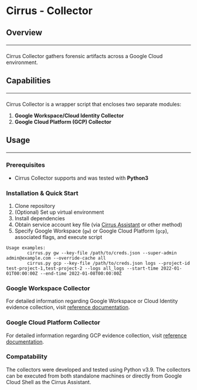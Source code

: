 # Cirrus - Collector

## Overview<hr>

Cirrus Collector gathers forensic artifacts across a Google Cloud environment.

## Capabilities<hr>

Cirrus Collector is a wrapper script that encloses two separate modules:

1. **Google Workspace/Cloud Identity Collector**
2. **Google Cloud Platform (GCP) Collector**

## Usage<hr>

### Prerequisites

- Cirrus Collector supports and was tested with **Python3**

### Installation & Quick Start

1. Clone repository
2. (Optional) Set up virtual environment
3. Install dependencies
4. Obtain service account key file (via [Cirrus Assistant](../Assistant/README.md) or other method)
5. Specify Google Workspace (`gw`) or Google Cloud Platform (`gcp`), associated flags, and execute script

```
Usage examples:
        cirrus.py gw --key-file /path/to/creds.json --super-admin admin@example.com --override-cache all
        cirrus.py gcp --key-file /path/to/creds.json logs --project-id test-project-1,test-project-2 --logs all_logs --start-time 2022-01-01T00:00:00Z --end-time 2022-01-08T00:00:00Z
```

### Google Workspace Collector

For detailed information regarding Google Workspace or Cloud Identity evidence collection,
visit [reference documentation](./Collectors/collectors/gw/README.md).

### Google Cloud Platform Collector

For detailed information regarding GCP evidence collection,
visit [reference documentation](./Collectors/collectors/gcp/README.md).

### Compatability

The collectors were developed and tested using Python v3.9.
The collectors can be executed from both standalone machines or directly from Google Cloud Shell as the
Cirrus Assistant.  